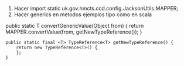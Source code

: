 1)  Hacer import static uk.gov.hmcts.ccd.config.JacksonUtils.MAPPER;
2)  Hacer generics en metodos ejemplos tipo como en scala 



public static <T> T convertGenericValue(Object from) {
        return MAPPER.convertValue(from, getNewTypeReference());
    }

    public static final <T> TypeReference<T> getNewTypeReference() {
        return new TypeReference<T>() {
        };
    }

